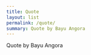 ```yaml
---
title: Quote
layout: list
permalink: /quote/
summary: Quote by Bayu Angora
---
```


Quote by Bayu Angora

